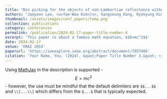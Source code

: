 ```yaml
---
title: "Bin picking for the objects of non-Lambertian reflectance without using an explicit object model"
authors: "Jaeyeon Lee, <u>Tae-Woo Kim</u>, Sangseung Kang, Kyekyung Kim, Jaehong Kim and Joong Bae Kim"
thumbnail: /assets/images/conf_papers/temp.png
collection: publications
category: conferences
permalink: /publication/2024-02-17-paper-title-number-4
excerpt: 'This paper is about a famous math equation, $$E=mc^2$$'
date: 2024-02-17
venue: 'URAI 2014'
paperurl: 'https://ieeexplore.ieee.org/abstract/document/7057466'
citation: 'Your Name, You. (2024). &quot;Paper Title Number 3.&quot; <i>GitHub Journal of Bugs</i>. 1(3).'
---
```


Using [MathJax](https://www.mathjax.org/) in the description is supported - $$E=mc^2$$ - however, the use must be mindful that the default delimiters are `$$...$$` and `\\[...\\]` which differs from the `$...$` that is typically expected.
